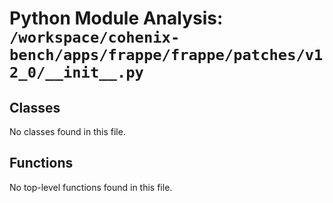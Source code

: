 # Python Module Analysis: `/workspace/cohenix-bench/apps/frappe/frappe/patches/v12_0/__init__.py`

## Classes

No classes found in this file.


## Functions

No top-level functions found in this file.
